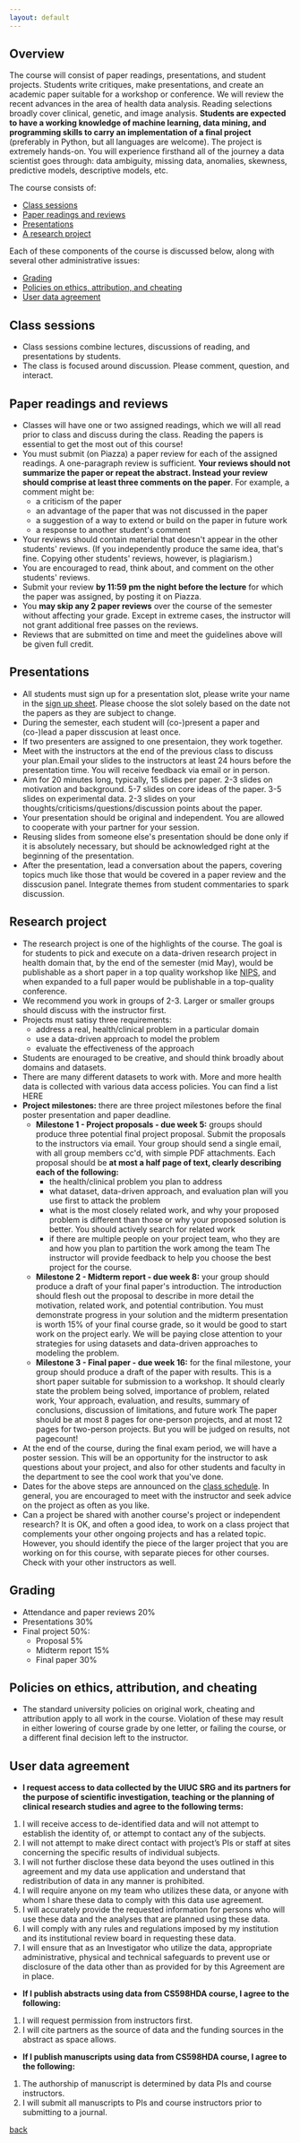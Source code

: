 ```yaml
---
layout: default
---
```


## Overview
The course will consist of paper readings, presentations, and student projects. Students write critiques, make presentations, and create an academic paper suitable for a workshop or conference. We will review the recent advances in the area of health data analysis. Reading selections broadly cover clinical, genetic, and image analysis. **Students are expected to have a working knowledge of machine learning, data mining, and programming skills to carry an implementation of a final project** (preferably in Python, but all languages are welcome). The project is extremely hands-on. You will experience firsthand all of the journey a data scientist goes through: data ambiguity, missing data, anomalies, skewness, predictive models, descriptive models, etc.

The course consists of:
* [Class sessions](#class-sessions)
* [Paper readings and reviews](#paper-readings-and-reviews)
* [Presentations](#presentations)
* [A research project](#research-project)

Each of these components of the course is discussed below, along with several other administrative issues:
* [Grading](#grading)
* [Policies on ethics, attribution, and cheating](#policies-on-ethics-attribution-and-cheating)
* [User data agreement](#user-data-agreement)

## Class sessions
* Class sessions combine lectures, discussions of reading, and presentations by students. 
* The class is focused around discussion. Please comment, question, and interact.

## Paper readings and reviews
* Classes will have one or two assigned readings, which we will all read prior to class and discuss during the class. Reading the papers is essential to get the most out of this course!
* You must submit (on Piazza) a paper review for each of the assigned readings. A one-paragraph review is sufficient. **Your reviews should not summarize the paper or repeat the abstract. Instead your review should comprise at least three comments on the paper**. For example, a comment might be: 
  * a criticism of the paper
  * an advantage of the paper that was not discussed in the paper
  * a suggestion of a way to extend or build on the paper in future work
  * a response to another student's comment
* Your reviews should contain material that doesn't appear in the other students' reviews. (If you independently produce the same idea, that's fine. Copying other students' reviews, however, is plagiarism.)
* You are encouraged to read, think about, and comment on the other students' reviews.
* Submit your review **by 11:59 pm the night before the lecture** for which the paper was assigned, by posting it on Piazza.
* You **may skip any 2 paper reviews** over the course of the semester without affecting your grade. Except in extreme cases, the instructor will not grant additional free passes on the reviews.
* Reviews that are submitted on time and meet the guidelines above will be given full credit. 


## Presentations 
* All students must sign up for a presentation slot, please write your name in the [sign up sheet](https://docs.google.com/spreadsheets/d/1SHtvISvCsk8Jwhv03yjI9D5WF-uowbyvAPmj4ZnT_tc/edit?usp=sharing). Please choose the slot solely based on the date not the papers as they are subject to change. 
* During the semester, each student will (co-)present a paper and (co-)lead a paper disscusion at least once. 
* If two presenters are assigned to one presentaion, they work together. 
* Meet with the instructors at the end of the previous class to discuss your plan.Email your slides to the instructors at least 24 hours before the presentation time. You will receive feedback via email or in person. 
* Aim for 20 minutes long, typically, 15 slides per paper. 2-3 slides on motivation and background. 5-7 slides on core ideas of the paper. 3-5 slides on experimental data. 2-3 slides on your thoughts/criticisms/questions/discussion points about the paper.
* Your presentation should be original and independent. You are allowed to cooperate with your partner for your session. 
* Reusing slides from someone else's presentation should be done only if it is absolutely necessary, but should be acknowledged right at the beginning of the presentation. 
* After the presentation, lead a conversation about the papers, covering topics much like those that would be covered in a paper review and the disscusion panel. Integrate themes from student commentaries to spark discussion.

## Research project
* The research project is one of the highlights of the course. The goal is for students to pick and execute on a data-driven research project in health domain that, by the end of the semester (mid May), would be publishable as a short paper in a top quality workshop like [NIPS](https://nips.cc/Conferences/2017), and when expanded to a full paper would be publishable in a top-quality conference.
* We recommend you work in groups of 2-3. Larger or smaller groups should discuss with the instructor first.
* Projects must satisy three requirements:
  * address a real, health/clinical problem in a particular domain
  * use a data-driven approach to model the problem
  * evaluate the effectiveness of the approach
* Students are enouraged to be creative, and should think broadly about domains and datasets.	
* There are many different datasets to work with. More and more health data is collected with various data access policies. You can find a list HERE
* **Project milestones:** there are three project milestones before the final poster presentation and paper deadline. 
  * **Milestone 1 - Project proposals - due week 5:** groups should produce three potential final project proposal. Submit the proposals to the instructors via email. Your group should send a single email, with all group members cc'd, with simple PDF attachments. Each proposal should be **at most a half page of text, clearly describing each of the following:**
    * the health/clinical problem you plan to address
    * what dataset, data-driven approach, and evaluation plan will you use first  to attack the problem
    * what is the most closely related work, and why your proposed problem is different than those or why your proposed solution is better. You should actively search for related work
    * if there are multiple people on your project team, who they are and how you plan to partition the work among the team
  The instructor will provide feedback to help you choose the best project for the course. 
  * **Milestone 2 - Midterm report - due week 8:** your group should produce a draft of your final paper's introduction. The introduction should flesh out the proposal to describe in more detail the motivation, related work, and potential contribution. You must demonstrate progress in your solution and the midterm presentation is worth 15% of your final course grade, so it would be good to start work on the project early. We will be paying close attention to your strategies for using datasets and data-driven approaches to modeling the problem.
  * **Milestone 3 - Final paper - due week 16:** for the final milestone, your group should produce a draft of the paper with results. This is a short paper suitable for submission to a workshop. It should clearly state the problem being solved, importance of problem, related work, Your approach, evaluation, and results, summary of conclusions, discussion of limitations, and future work The paper should be at most 8 pages for one-person projects, and at most 12 pages for two-person projects. But you will be judged on results, not pagecount!
* At the end of the course, during the final exam period, we will have a poster session. This will be an opportunity for the instructor to ask questions about your project, and also for other students and faculty in the department to see the cool work that you've done.
* Dates for the above steps are announced on the [class schedule](schedule). In general, you are encouraged to meet with the instructor and seek advice on the project as often as you like.
* Can a project be shared with another course's project or independent research? It is OK, and often a good idea, to work on a class project that complements your other ongoing projects and has a related topic. However, you should identify the piece of the larger project that you are working on for this course, with separate pieces for other courses. Check with your other instructors as well.

## Grading
* Attendance and paper reviews 20%
* Presentations 30%
* Final project 50%:
  * Proposal 5%
  * Midterm report 15%
  * Final paper 30%

## Policies on ethics, attribution, and cheating
* The standard university policies on original work, cheating and attribution apply to all work in the course. Violation of these may result in either lowering of course grade by one letter, or failing the course, or a different final decision left to the instructor. 

## User data agreement
* **I request access to data collected by the UIUC SRG and its partners for the purpose of scientific investigation, teaching or the planning of clinical research studies and agree to the following terms:**
1. I will receive access to de-identified data and will not attempt to establish the identity of, or attempt to contact any of the subjects.
2. I will not attempt to make direct contact with project’s PIs or staff at sites concerning the specific results of individual subjects. 
3. I will not further disclose these data beyond the uses outlined in this agreement and my data use application and understand that redistribution of data in any manner is prohibited. 
4. I will require anyone on my team who utilizes these data, or anyone with whom I share these data to comply with this data use agreement.
5. I will accurately provide the requested information for persons who will use these data and the analyses that are planned using these data.
6. I will comply with any rules and regulations imposed by my institution and its institutional review board in requesting these data.
7. I will ensure that as an Investigator who utilize the data, appropriate administrative, physical and technical safeguards to prevent use or disclosure of the data other than as provided for by this Agreement are in place.
* **If I publish abstracts using data from CS598HDA course, I agree to the following:**
1. I will request permission from instructors first.
2. I will cite partners as the source of data and the funding sources in the abstract as space allows.
* **If I publish manuscripts using data from CS598HDA course, I agree to the following:**
1. The authorship of manuscript is determined by data PIs and course instructors.
2. I will submit all manuscripts to PIs and course instructors prior to submitting to a journal. 


[back](./)
